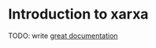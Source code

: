 # Introduction to xarxa

TODO: write [great documentation](http://jacobian.org/writing/great-documentation/what-to-write/)

